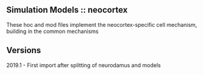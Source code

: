 Simulation Models :: neocortex
------------------------------

These hoc and mod files implement the neocortex-specific cell mechanism,
building in the common mechanisms


Versions
--------

2019.1 - First import after splitting of neurodamus and models

